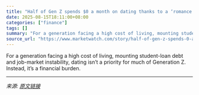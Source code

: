 ```yaml
---
title: "Half of Gen Z spends $0 a month on dating thanks to a ‘romance recession’"
date: 2025-08-15T18:11:00+08:00
categories: ["finance"]
tags: []
summary: "For a generation facing a high cost of living, mounting student-loan debt and job-market instability, dating isn’t a priority for much of Generation Z. Instead, it’s a financial burden."
source_url: "https://www.marketwatch.com/story/half-of-gen-z-spends-0-a-month-on-dating-thanks-to-a-romance-recession-efc76924?mod=mw_rss_topstories"
---
```


For a generation facing a high cost of living, mounting student-loan debt and job-market instability, dating isn’t a priority for much of Generation Z. Instead, it’s a financial burden.

---

*来源: [原文链接](https://www.marketwatch.com/story/half-of-gen-z-spends-0-a-month-on-dating-thanks-to-a-romance-recession-efc76924?mod=mw_rss_topstories)*
